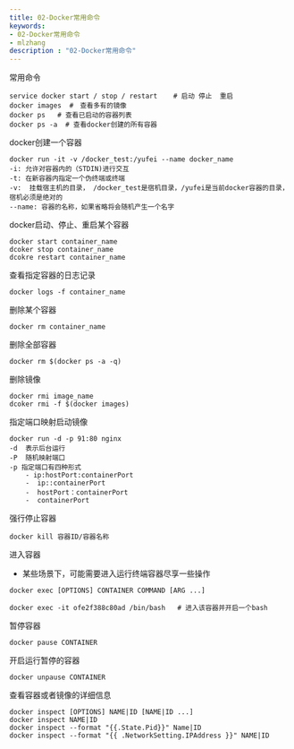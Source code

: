```yaml
---
title: 02-Docker常用命令
keywords:
- 02-Docker常用命令
- mlzhang
description : "02-Docker常用命令"
---
```

常用命令



```shell
service docker start / stop / restart    # 启动 停止  重启
docker images  #　查看多有的镜像
docker ps   # 查看已启动的容器列表
docker ps -a  # 查看docker创建的所有容器
```

docker创建一个容器

```shell
docker run -it -v /docker_test:/yufei --name docker_name
-i: 允许对容器内的（STDIN)进行交互
-t: 在新容器内指定一个伪终端或终端
-v:  挂载宿主机的目录， /docker_test是宿机目录，/yufei是当前docker容器的目录，宿机必须是绝对的
--name: 容器的名称，如果省略将会随机产生一个名字
```

docker启动、停止、重启某个容器

```shell
docker start container_name
dcoker stop container_name
dcokre restart container_name
```

查看指定容器的日志记录

```shell
docker logs -f container_name
```

删除某个容器

```shell
docker rm container_name
```

删除全部容器

```she&#39;l
docker rm $(docker ps -a -q)
```

删除镜像

```shell
docker rmi image_name
dcoker rmi -f $(docker images)
```



指定端口映射启动镜像

```shell
docker run -d -p 91:80 nginx
-d  表示后台运行
-P  随机映射端口
-p 指定端口有四种形式
	- ip:hostPort:containerPort
	-  ip::containerPort
	-  hostPort：containerPort
	-  containerPort
```

强行停止容器

```shell
docker kill 容器ID/容器名称
```

进入容器

- 某些场景下，可能需要进入运行终端容器尽享一些操作

```shell
docker exec [OPTIONS] CONTAINER COMMAND [ARG ...]

docker exec -it ofe2f388c80ad /bin/bash   # 进入该容器并开启一个bash
```

暂停容器

```shell
docker pause CONTAINER
```

开启运行暂停的容器

```shell
docker unpause CONTAINER
```

查看容器或者镜像的详细信息

```shell
docker inspect [OPTIONS] NAME|ID [NAME|ID ...]
docker inspect NAME|ID
docker inspect --format "{{.State.Pid}}" Name|ID
docker inspect --format "{{ .NetworkSetting.IPAddress }}" NAME|ID
```